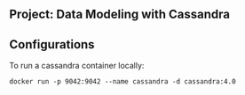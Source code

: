 ## Project: Data Modeling with Cassandra

## Configurations

To run a cassandra container locally:

`docker run -p 9042:9042 --name cassandra -d cassandra:4.0`